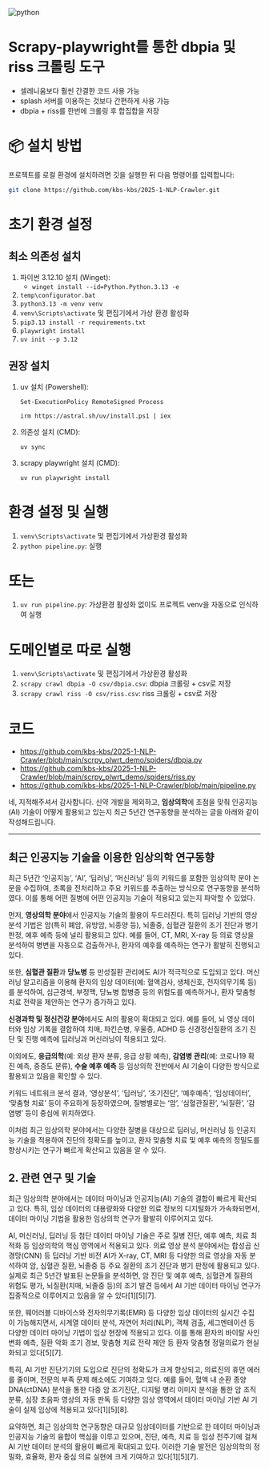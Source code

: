 ![python](https://img.shields.io/badge/python-3.12.10-blue)

# Scrapy-playwright를 통한 dbpia 및 riss 크롤링 도구
- 셀레니움보다 훨씬 간결한 코드 사용 가능
- splash 서버를 이용하는 것보다 간편하게 사용 가능
- dbpia + riss를 한번에 크롤링 후 합집합을 저장

# 📦 설치 방법
프로젝트를 로컬 환경에 설치하려면 깃을 실행한 뒤 다음 명령어를 입력합니다:
```bash
git clone https://github.com/kbs-kbs/2025-1-NLP-Crawler.git
```

# 초기 환경 설정
## 최소 의존성 설치
1. 파이썬 3.12.10 설치 (Winget):
   - `winget install --id=Python.Python.3.13 -e`
2. `temp\configurator.bat`
3. `python3.13 -m venv venv`
4. `venv\Scripts\activate` 및 편집기에서 가상 환경 활성화
5. `pip3.13 install -r requirements.txt`
6. `playwright install`
2. `uv init --p 3.12`


## 권장 설치
1. uv 설치 (Powershell):
   ```
   Set-ExecutionPolicy RemoteSigned Process
   ```
   ```
   irm https://astral.sh/uv/install.ps1 | iex
   ```
2. 의존성 설치 (CMD):
   ```
   uv sync
   ```
3. scrapy playwright 설치 (CMD):
   ```
   uv run playwright install
   ```


# 환경 설정 및 실행
1. `venv\Scripts\activate` 및 편집기에서 가상환경 활성화
2. `python pipeline.py`: 실행

# 또는
1. `uv run pipeline.py`: 가상환경 활성화 없이도 프로젝트 venv을 자동으로 인식하여 실행

# 도메인별로 따로 실행
1. `venv\Scripts\activate` 및 편집기에서 가상환경 활성화
2. `scrapy crawl dbpia -O csv/dbpia.csv`: dbpia 크롤링 + csv로 저장
3. `scrapy crawl riss -O csv/riss.csv`: riss 크롤링 + csv로 저장


# 코드
- https://github.com/kbs-kbs/2025-1-NLP-Crawler/blob/main/scrpy_plwrt_demo/spiders/dbpia.py
- https://github.com/kbs-kbs/2025-1-NLP-Crawler/blob/main/scrpy_plwrt_demo/spiders/riss.py
- https://github.com/kbs-kbs/2025-1-NLP-Crawler/blob/main/pipeline.py

네, 지적해주셔서 감사합니다. 신약 개발을 제외하고, **임상의학**에 초점을 맞춰 인공지능(AI) 기술이 어떻게 활용되고 있는지 최근 5년간 연구동향을 분석하는 글을 아래와 같이 작성해드립니다.

---

## 최근 인공지능 기술을 이용한 임상의학 연구동향

최근 5년간 ‘인공지능’, ‘AI’, ‘딥러닝’, ‘머신러닝’ 등의 키워드를 포함한 임상의학 분야 논문을 수집하여, 초록을 전처리하고 주요 키워드를 추출하는 방식으로 연구동향을 분석하였다. 이를 통해 어떤 질병에 어떤 인공지능 기술이 적용되고 있는지 파악할 수 있었다.

먼저, **영상의학 분야**에서 인공지능 기술의 활용이 두드러진다. 특히 딥러닝 기반의 영상분석 기법은 암(특히 폐암, 유방암, 뇌종양 등), 뇌졸중, 심혈관 질환의 조기 진단과 병기 판정, 예후 예측 등에 널리 활용되고 있다. 예를 들어, CT, MRI, X-ray 등 의료 영상을 분석하여 병변을 자동으로 검출하거나, 환자의 예후를 예측하는 연구가 활발히 진행되고 있다.

또한, **심혈관 질환**과 **당뇨병** 등 만성질환 관리에도 AI가 적극적으로 도입되고 있다. 머신러닝 알고리즘을 이용해 환자의 임상 데이터(예: 혈액검사, 생체신호, 전자의무기록 등)를 분석하여, 심근경색, 부정맥, 당뇨병 합병증 등의 위험도를 예측하거나, 환자 맞춤형 치료 전략을 제안하는 연구가 증가하고 있다.

**신경과학 및 정신건강 분야**에서도 AI의 활용이 확대되고 있다. 예를 들어, 뇌 영상 데이터와 임상 기록을 결합하여 치매, 파킨슨병, 우울증, ADHD 등 신경정신질환의 조기 진단 및 진행 예측에 딥러닝과 머신러닝이 적용되고 있다.

이외에도, **응급의학**(예: 외상 환자 분류, 응급 상황 예측), **감염병 관리**(예: 코로나19 확진 예측, 중증도 분류), **수술 예후 예측** 등 임상의학 전반에서 AI 기술이 다양한 방식으로 활용되고 있음을 확인할 수 있다.

키워드 네트워크 분석 결과, ‘영상분석’, ‘딥러닝’, ‘조기진단’, ‘예후예측’, ‘임상데이터’, ‘맞춤형 치료’ 등이 주요하게 등장하였으며, 질병별로는 ‘암’, ‘심혈관질환’, ‘뇌질환’, ‘감염병’ 등이 중심에 위치하였다.

이처럼 최근 임상의학 분야에서는 다양한 질병을 대상으로 딥러닝, 머신러닝 등 인공지능 기술을 적용하여 진단의 정확도를 높이고, 환자 맞춤형 치료 및 예후 예측의 정밀도를 향상시키는 연구가 빠르게 확산되고 있음을 알 수 있다.


## 2. 관련 연구 및 기술

최근 임상의학 분야에서는 데이터 마이닝과 인공지능(AI) 기술의 결합이 빠르게 확산되고 있다. 특히, 임상 데이터의 대용량화와 다양한 의료 정보의 디지털화가 가속화되면서, 데이터 마이닝 기법을 활용한 임상의학 연구가 활발히 이루어지고 있다.

AI, 머신러닝, 딥러닝 등 첨단 데이터 마이닝 기술은 주로 질병 진단, 예후 예측, 치료 최적화 등 임상의학의 핵심 영역에서 적용되고 있다. 의료 영상 분석 분야에서는 합성곱 신경망(CNN) 등 딥러닝 기반 비전 AI가 X-ray, CT, MRI 등 다양한 의료 영상을 자동 분석하여 암, 심혈관 질환, 뇌졸중 등 주요 질환의 조기 진단과 병기 판정에 활용되고 있다. 실제로 최근 5년간 발표된 논문들을 분석하면, 암 진단 및 예후 예측, 심혈관계 질환의 위험도 평가, 뇌질환(치매, 뇌졸중 등)의 조기 발견 등에서 AI 기반 데이터 마이닝 연구가 집중적으로 이루어지고 있음을 알 수 있다[1][5][7].

또한, 웨어러블 디바이스와 전자의무기록(EMR) 등 다양한 임상 데이터의 실시간 수집이 가능해지면서, 시계열 데이터 분석, 자연어 처리(NLP), 객체 검출, 세그멘테이션 등 다양한 데이터 마이닝 기법이 임상 현장에 적용되고 있다. 이를 통해 환자의 바이탈 사인 변화 예측, 질환 악화 조기 경보, 맞춤형 치료 전략 제안 등 환자 맞춤형 정밀의료가 현실화되고 있다[5][7].

특히, AI 기반 진단기기의 도입으로 진단의 정확도가 크게 향상되고, 의료진의 휴먼 에러를 줄이며, 전문의 부족 문제 해소에도 기여하고 있다. 예를 들어, 혈액 내 순환 종양 DNA(ctDNA) 분석을 통한 다중 암 조기진단, 디지털 병리 이미지 분석을 통한 암 조직 분류, 심장 초음파 영상의 자동 판독 등 다양한 임상 영역에서 데이터 마이닝 기반 AI 기술이 실제 임상에 적용되고 있다[1][5][8].

요약하면, 최근 임상의학 연구동향은 대규모 임상데이터를 기반으로 한 데이터 마이닝과 인공지능 기술의 융합이 핵심을 이루고 있으며, 진단, 예측, 치료 등 임상 전주기에 걸쳐 AI 기반 데이터 분석의 활용이 빠르게 확대되고 있다. 이러한 기술 발전은 임상의학의 정밀화, 효율화, 환자 중심 의료 실현에 크게 기여하고 있다[1][5][7].